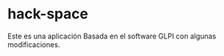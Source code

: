 hack-space
==========

Este es una aplicación Basada en el software GLPI con algunas modificaciones.

